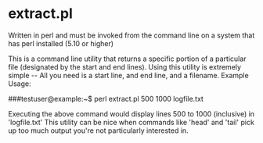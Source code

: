 extract.pl
=======
Written in perl and must be invoked from the command line on a system that has perl installed (5.10 or higher)

This is a command line utility that returns a specific portion of a particular file (designated by the start and end lines).
Using this utility is extremely simple -- All you need is a start line, and end line, and a filename.
Example Usage:

###testuser@example:~$ perl extract.pl 500 1000 logfile.txt

Executing the above command would display lines 500 to 1000 (inclusive) in 'logfile.txt' 
This utility can be nice when commands like 'head' and 'tail' pick up too much output you're not 
particularly interested in.
